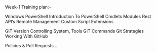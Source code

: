 Week-1 Training plan:-

Windows PowerShell
Introduction To PowerShell
Cmdlets
Modules
Rest API’s
Remote Management
Custom Script Extensions

GIT 
Version Controlling System, Tools
GIT Commands
Git Strategies
Working With GitHub

Policies & Pull Requests....

